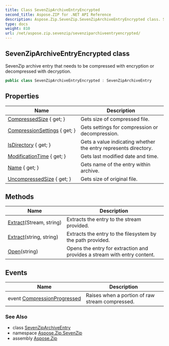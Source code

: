 ```yaml
---
title: Class SevenZipArchiveEntryEncrypted
second_title: Aspose.ZIP for .NET API Reference
description: Aspose.Zip.SevenZip.SevenZipArchiveEntryEncrypted class. SevenZip archive entry that needs to be compressed with encryption or decompressed with decryption
type: docs
weight: 810
url: /net/aspose.zip.sevenzip/sevenziparchiveentryencrypted/
---
```

## SevenZipArchiveEntryEncrypted class

SevenZip archive entry that needs to be compressed with encryption or decompressed with decryption.

```csharp
public class SevenZipArchiveEntryEncrypted : SevenZipArchiveEntry
```

## Properties

| Name | Description |
| --- | --- |
| [CompressedSize](../../aspose.zip.sevenzip/sevenziparchiveentry/compressedsize/) { get; } | Gets size of compressed file. |
| [CompressionSettings](../../aspose.zip.sevenzip/sevenziparchiveentry/compressionsettings/) { get; } | Gets settings for compression or decompression. |
| [IsDirectory](../../aspose.zip.sevenzip/sevenziparchiveentry/isdirectory/) { get; } | Gets a value indicating whether the entry represents directory. |
| [ModificationTime](../../aspose.zip.sevenzip/sevenziparchiveentry/modificationtime/) { get; } | Gets last modified date and time. |
| [Name](../../aspose.zip.sevenzip/sevenziparchiveentry/name/) { get; } | Gets name of the entry within archive. |
| [UncompressedSize](../../aspose.zip.sevenzip/sevenziparchiveentry/uncompressedsize/) { get; } | Gets size of original file. |

## Methods

| Name | Description |
| --- | --- |
| [Extract](../../aspose.zip.sevenzip/sevenziparchiveentry/extract/)(Stream, string) | Extracts the entry to the stream provided. |
| [Extract](../../aspose.zip.sevenzip/sevenziparchiveentry/extract/)(string, string) | Extracts the entry to the filesystem by the path provided. |
| [Open](../../aspose.zip.sevenzip/sevenziparchiveentry/open/)(string) | Opens the entry for extraction and provides a stream with entry content. |

## Events

| Name | Description |
| --- | --- |
| event [CompressionProgressed](../../aspose.zip.sevenzip/sevenziparchiveentry/compressionprogressed/) | Raises when a portion of raw stream compressed. |

### See Also

* class [SevenZipArchiveEntry](../sevenziparchiveentry/)
* namespace [Aspose.Zip.SevenZip](../../aspose.zip.sevenzip/)
* assembly [Aspose.Zip](../../)


